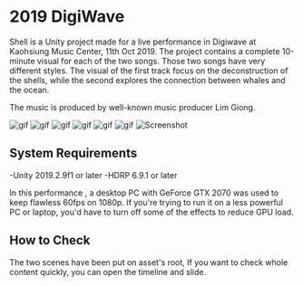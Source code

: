 # 2019 DigiWave

Shell is a Unity project made for a live performance in Digiwave at Kaohsiung Music Center, 11th Oct 2019.
The project contains a complete 10-minute visual for each of the two songs. Those two songs have very different styles. The visual of the first track focus on the deconstruction of the shells, while the second explores the connection between whales and the ocean.

The music is produced by well-known music producer Lim Giong.

![gif](https://i.imgur.com/ILt6AXC.gif)
![gif](https://i.imgur.com/4ojf9Ms.gif)
![gif](https://i.imgur.com/cDE5WvY.gif)
![gif](https://i.imgur.com/gwpnrVg.gif)
![gif](https://i.imgur.com/nHuou6g.gif)
![gif](https://i.imgur.com/vveGiqy.gif)
![Screenshot](https://i.imgur.com/KXGp6ao.jpg)

System Requirements
-------------------
-Unity 2019.2.9f1 or later
-HDRP 6.9.1 or later

In this performance , a desktop PC with GeForce GTX 2070 was used to keep flawless 60fps on 1080p. If you're trying to run it on a less powerful PC or laptop, you'd have to turn off some of the effects to reduce GPU load.

How to Check
-------------------
The two scenes have been put on asset's root, If you want to check whole content quickly, you can open the timeline and slide.
